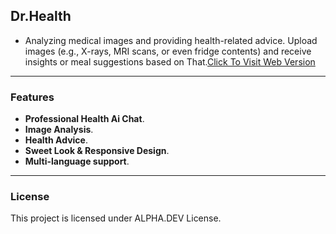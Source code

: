 ## Dr.Health
- Analyzing medical images and providing health-related advice. Upload images (e.g., X-rays, MRI scans, or even fridge contents) and receive insights or meal suggestions based on That.[Click To Visit Web Version](https://tarek-alliani.github.io/Dr.Health)

---

### Features
- **Professional Health Ai Chat**.
- **Image Analysis**.
- **Health Advice**.
- **Sweet Look & Responsive Design**.
- **Multi-language support**.

---

### License
This project is licensed under ALPHA.DEV License.
